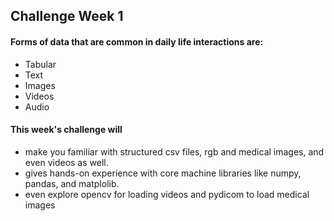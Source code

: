 ## Challenge Week 1

#### Forms of data that are common in daily life interactions are:
- Tabular
- Text
- Images
- Videos
- Audio

#### This week's challenge will
- make you familiar with structured csv files, rgb and medical images, and even videos as well.
- gives hands-on experience with core machine libraries like numpy, pandas, and matplolib.
- even explore opencv for loading videos and pydicom to load medical images


